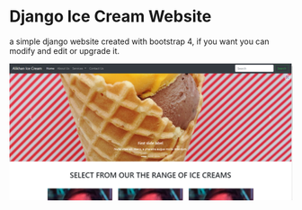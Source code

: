 # Django Ice Cream Website
a simple django website created with bootstrap 4, if you want you can modify and edit or upgrade it.



![](1.png)
